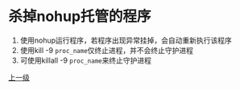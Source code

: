 # 杀掉nohup托管的程序
1. 使用nohup运行程序，若程序出现异常挂掉，会自动重新执行该程序
2. 使用kill -9 `proc_name`仅终止进程，并不会终止守护进程
3. 可使用killall -9 `proc_name`来终止守护进程


















[上一级](base.md)
